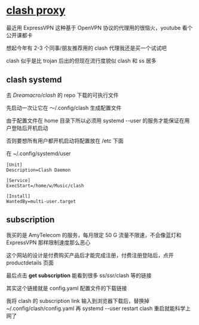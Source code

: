 # [clash proxy](/2022/02/clash_proxy.md)

最近用 ExpressVPN 这种基于 OpenVPN 协议的代理用的很恼火，youtube 看个公开课都卡

想起今年有 2-3 个同事/朋友推荐用的 clash 代理我还是买一个试试吧

clash 似乎是比 trojan 后出的但现在流行度貌似 clash 和 ss 居多

## clash systemd

去 *Dreamacro/clash* 的 repo 下载的可执行文件

先启动一次让它在 ～/.config/clash 生成配置文件

由于配置文件在 home 目录下所以必须用 systemd --user 的服务才能保证在用户登陆后开机启动

否则要想所有用户都开机启动将配置放在 /etc 下面

在 ~/.config/systemd/user

```
[Unit]
Description=Clash Daemon

[Service]
ExecStart=/home/w/Music/clash

[Install]
WantedBy=multi-user.target
```

## subscription

我买的是 AmyTelecom 的服务，每月限定 50 G 流量不限速，不会像蓝灯和 ExpressVPN 那样限制速度那么恶心

这个网站的设计是付费购买产品后才能完成注册，付费注册登陆后，点开 productdetails 页面

最后点击 **get subscription** 能看到很多 ss/ssr/clash 等的链接

其实这个链接就是 config.yaml 配置文件的下载链接

我将 clash 的 subscription link 输入到浏览器下载后，替换掉 ~/.config/clash/config.yaml 再 systemd --user restart clash 重启就能科学上网了
